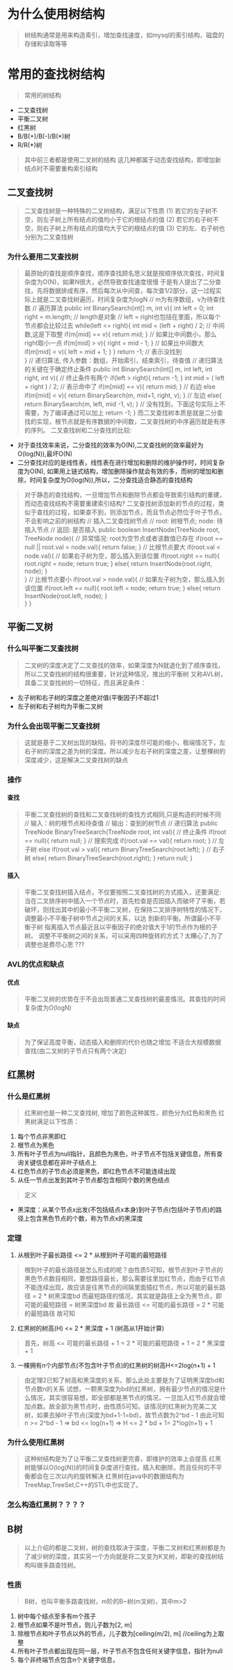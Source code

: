 # 为什么使用树结构
> 树结构通常是用来构造索引，增加查找速度，如mysql的索引结构，磁盘的存储和读取等等

# 常用的查找树结构
> 常用的树结构
* 二叉查找树
* 平衡二叉树
* 红黑树
* B/B(+)/B(-)/B(*)树
* R/R(*)树
> 其中前三者都是使用二叉树的结构
> 这几种都属于动态查找结构，即增加新结点时不需要重构索引结构
## 二叉查找树
> 二叉查找树是一种特殊的二叉树结构，满足以下性质
(1) 若它的左子树不空，则左子树上所有结点的值均小于它的根结点的值
(2) 若它的右子树不空，则右子树上所有结点的值均大于它的根结点的值
(3) 它的左、右子树也分别为二叉查找树
### 为什么要用二叉查找树
> 最原始的查找是顺序查找，顺序查找顾名思义就是按顺序依次查找，时间复杂度为O(N)，如果N很大，必然导致查找速度很慢
> 于是有人提出了二分查找，先将数据排成有序，然后每次从中间查，每次查1/2部分，这一过程实际上就是二叉查找树遍历，时间复杂度为logN
    // m为有序数组，v为待查找数
    // 遍历算法
    public int BinarySearch(int[] m, int v){
        int left = 0;
        int right = m.length;   // length是对象
        // left = right也包括在里面，所以每个节点都会比较过去
        while(left <= right){
            int mid = (left + right) / 2; // 中间数,这是下取整
            if(m[mid] == v){
                return mid;
            }
            // 如果比中间数小，那么right取小一点
            if(m[mid] > v){
                right = mid - 1;
            }
            // 如果比中间数大
            if(m[mid] < v){
                left = mid + 1;
            }
        }
        return -1; // 表示没找到       
    }
    // 递归算法, 传入参数：数组，开始索引，结束索引，待查值
    // 递归算法的关键在于确定终止条件
    public int BinarySearch(int[] m, int left, int right, int v){
        // 终止条件有两个
        if(left > right){
            return -1;
        }
        int mid = ( left + right ) / 2;
        // 表示命中了
        if(m[mid] == v){
            return mid;
        }
        // 右边
        else if(m[mid] < v){
            return BinarySearch(m, mid+1, right, v);
        }
        // 左边
        else{
            return BinarySearch(m, left, mid -1, v);
        }
        // 没有找到，下面这句实际上不需要，为了编译通过可以加上
        return -1; 
    }
> 而二叉查找树本质是就是二分查找的实现，根节点就是有序数据的中间数，二叉查找树的中序遍历就是有序的序列。
> 二叉查找树和二分查找的比较:
* 对于查找效率来说，二分查找的效率为O(N),二叉查找树的效率最好为O(log(N)),最坏O(N)
* 二分查找对应的是线性表，线性表在进行增加和删除的维护操作时，时间复杂度为O(N), 如果用上链式结构，增加删除操作就会有效的多，而树的增加和删除，时间复杂度为O(log(N)),所以，二分查找适合静态的查找结构
> 对于静态的查找结构，一旦增加节点和删除节点都会导致索引结构的重建，而动态查找结构不需要重建索引结构?
> 二叉查找树添加新的节点的过程，类似于查找的过程，如果查不到，则添加节点，而且节点必然位于叶子节点，不会影响之前的树结构
    // 插入二叉查找树节点
    // root: 树根节点; node: 待插入节点
    // 返回: 是否插入
    public boolean InsertNode(TreeNode root, TreeNode node){
        // 异常情况: root为空节点或者该数值已存在
        if(root == null || root.val = node.val){
            return false;
        }
        // 比根节点要大
        if(root.val < node.val){
            // 如果右子树为空，那么插入到该位置
            if(root.right == null){
                root.right = node;
                return true; 
            }
            else{
                return InsertNode(root.right, node);
            }   
        }
        // 比根节点要小
        if(root.val > node.val){
            // 如果左子树为空，那么插入到该位置
            if(root.left == null){
                root.left = node;
                return true; 
            }
            else{
                return InsertNode(root.left, node);
            }   
        }
    }

## 平衡二叉树
### 什么叫平衡二叉查找树
> 二叉树的深度决定了二叉查找的效率，如果深度为N就退化到了顺序查找，所以二叉查找树的结构很重要，针对这种情况，推出的平衡树
> 又称AVL树，具备二叉查找树的一切特征，而且满足条件：
* 左子树和右子树的深度之差绝对值(平衡因子)不超过1
* 左子树和右子树均为平衡二叉树
### 为什么会出现平衡二叉查找树
> 这就是基于二叉树出现的缺陷，将书的深度尽可能的缩小，极端情况下，左右子树的深度之差为树的深度。所以减少左右子树的深度之差，让整棵树的深度减少，这是解决二叉查找树的缺点
### 操作
#### 查找
> 平衡二叉查找树的查找和二叉查找树的查找方式相同,只是构造的时候不同
    // 输入：树的根节点和待查值
    // 输出：查到的树节点
    // 递归算法
    public TreeNode BinaryTreeSearch(TreeNode root, int val){
        // 终止条件
        if(root == null){
            return null;
        }
        // 搜索完成
        if(root.val == val){
            return root;
        }
        // 左子树
        else if(root.val > val){
            return BinaryTreeSearch(root.left);
        }
        // 右子树
        else{
            return BinaryTreeSearch(root.right);
        }
        return null;
    }
#### 插入
> 平衡二叉查找树插入结点，不仅要按照二叉查找树的方式插入，还要满足: 当在二叉排序树中插入一个节点时，首先检查是否因插入而破坏了平衡，若 破坏，则找出其中的最小不平衡二叉树，在保持二叉排序树特性的情况下，调整最小不平衡子树中节点之间的关系，以达 到新的平衡。所谓最小不平衡子树 指离插入节点最近且以平衡因子的绝对值大于1的节点作为根的子树。
> 调整不平衡树之间的关系，可以采用四种旋转的方式？太糟心了,为了调整也是费尽心思
> ???

### AVL的优点和缺点
#### 优点
> 平衡二叉树的优势在于不会出现普通二叉查找树的最差情况。其查找的时间复杂度为O(logN)
#### 缺点
> 为了保证高度平衡，动态插入和删除的代价也随之增加
> 不适合大规模数据查找(由二叉树的子节点只有两个决定)

## 红黑树
### 什么是红黑树
> 红黑树也是一种二叉查找树, 增加了颜色这种属性，颜色分为红色和黑色
> 红黑树满足以下性质：
1. 每个节点非黑即红
2. 根节点为黑色
3. 所有叶子节点为null指针，且颜色为黑色，叶子节点不包括关键信息，所有查询关键信息都在非叶子结点上
4. 红色节点的子节点必须是黑色，即红色节点不可能连续出现
5. 从任一节点出发到其叶子节点都包含相同个数的黑色结点
> 定义
* 黑深度：从某个节点x出发(不包括结点x本身)到叶子节点(包括叶子节点)的路径上包含黑色节点的个数，称为节点x的黑深度
### 定理
1. 从根到叶子最长路径 <= 2 * 从根到叶子可能的最短路径
>根到叶子的最长路径是怎么形成的呢？由性质5可知，根节点到叶子节点的黑色节点数目相同，要想路径最长，那么需要往里加红节点，而由于红节点不能连续出现，故应该是往黑节点的间隔里面插红节点，所以可能的最长路径 = 2 * 树黑深度bd
而最短路径的情况，其实就是路径上全为黑节点，即可能的最短路径 = 树黑深度bd
故 最长路径 <= 可能的最长路径 = 2 * 可能的最短路径
故可知
2. 红黑树的树高(H) <= 2 * 黑深度 + 1 (树高从1开始计算)
> 首先，树高 <= 可能的最长路径 + 1 = 2 * 可能的最短路径 + 1 = 2 * 黑深度 + 1
3. 一棵拥有n个内部节点(不包含叶子节点)的红黑树的树高H<=2log(n+1) + 1
>  由定理2已知了树高和黑深度的关系，那么此处主要是为了证明黑深度bd和节点数n的关系
    试想，一颗黑深度为bd的红黑树，拥有最少节点的情况是什么情况，其实很容易想，即全部都是黑节点的情况，一旦加入红节点就会增加点数。故全部为黑节点时，由性质5可知，该情况的红黑树为完美二叉树，如果去掉叶子节点(深度为bd+1-1=bd)，故节点数为2^bd - 1
    由此可知 n >= 2^bd - 1 => bd <= log(n+1)
    => H <= 2 * bd + 1= 2*log(n+1) + 1
### 为什么使用红黑树
> 这种树结构是为了让平衡二叉查找树更完善，即维护的效率上会提高
> 红黑树能够以O(log(N))的时间复杂度进行查找，插入和删除，而且任何的不平衡都会在三次以内的旋转解决
> 红黑树在java中的数据结构为TreeMap,TreeSet,C++的STL中也实现了。
### 怎么构造红黑树？？？？

## B树
> 以上介绍的都是二叉树，树的查找取决于深度，平衡二叉树和红黑树都是为了减少树的深度，其实另一个方向就是将二叉变为K叉树，即新的查找树结构叫做多路查找树。

### 性质
> B树，也叫平衡多路查找树，m阶的B~树(m叉树)，其中m>2
1. 树中每个结点至多有m个孩子
2. 根节点如果不是叶节点，则儿子数为[2, m]
3. 除根节点和叶子节点以外的节点，儿子数为[ceiling(m/2), m] //ceiling为上取整
4. 所有叶子节点都出现在同一层，叶子节点不包含任何关键字信息，指针为null
5. 每个非终端节点包含n个关键字信息，
